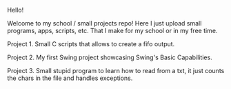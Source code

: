 Hello!

Welcome to my school / small projects repo!
Here I just upload small programs, apps, scripts, etc. That I make for my school or in my free time.

Project 1.
Small C scripts that allows to create a fifo output.

Project 2.
My first Swing project showcasing Swing's Basic Capabilities.

Project 3.
Small stupid program to learn how to read from a txt, it just counts the chars in the file and handles exceptions.
